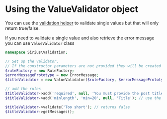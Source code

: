 # Using the ValueValidator object

You can use the [validation helper](validation_helper.md) to validate single values but that will only return true/false. 

If you need to validate a single value and also retrieve the error message you can use `ValueValidator` class

```php
namespace Sirius\Validation;

// Set up the validator.
// If the constructor parameters are not provided they will be created from defaults
$ruleFactory = new RuleFactory;
$errorMessagePrototype = new ErrorMessage;
$titleValidator = new ValueValidator($ruleFactory, $errorMessagePrototype);

// add the rules
$titleValidator->add('required', null, 'You must provide the post title');
$titleValidator->add('minlength', 'min=20', null, 'Title'); // use the default message, set a custom label

$titleValidator->validate('Too short'); // returns false
$titleValidator->getMessages();
```

